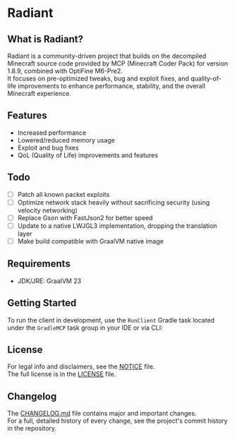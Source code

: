 # Radiant

## What is Radiant?
Radiant is a community-driven project that builds on the decompiled Minecraft source code provided by MCP (Minecraft Coder Pack) for version 1.8.9, combined with OptiFine M6-Pre2.  
It focuses on pre-optimized tweaks, bug and exploit fixes, and quality-of-life improvements to enhance performance, stability, and the overall Minecraft experience.

## Features
- Increased performance
- Lowered/reduced memory usage
- Exploit and bug fixes
- QoL (Quality of Life) improvements and features

## Todo
- [ ] Patch all known packet exploits
- [ ] Optimize network stack heavily without sacrificing security (using velocity networking)
- [ ] Replace Gson with FastJson2 for better speed
- [ ] Update to a native LWJGL3 implementation, dropping the translation layer
- [ ] Make build compatible with GraalVM native image

## Requirements
- JDK/JRE: GraalVM 23

## Getting Started
To run the client in development, use the `RunClient` Gradle task located under the `GradleMCP` task group in your IDE or via CLI:



## License
For legal info and disclaimers, see the [NOTICE](./NOTICE.md) file.  
The full license is in the [LICENSE](./LICENSE) file.

## Changelog
The [CHANGELOG.md](./CHANGELOG.md) file contains major and important changes.  
For a full, detailed history of every change, see the project's commit history in the repository.
